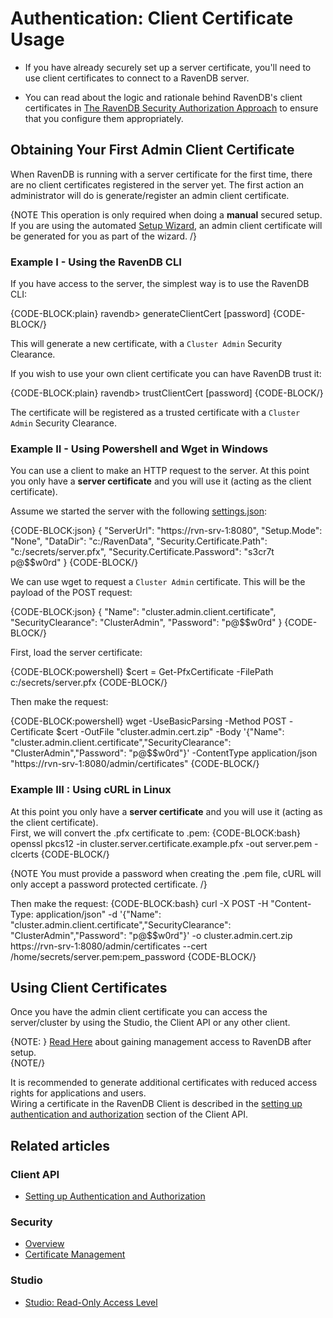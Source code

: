 # Authentication: Client Certificate Usage

* If you have already securely set up a server certificate, you'll need to use client certificates to connect to a RavenDB server.  

* You can read about the logic and rationale behind RavenDB's client certificates in [The RavenDB Security Authorization Approach](../../../server/security/authentication/certificate-management#the-ravendb-security-authorization-approach) to ensure that you configure them appropriately.  

## Obtaining Your First Admin Client Certificate

When RavenDB is running with a server certificate for the first time, there are no client certificates registered in the server yet. The first action an administrator will do is generate/register an admin client certificate.

{NOTE This operation is only required when doing a **manual** secured setup. If you are using the automated [Setup Wizard](../../../start/installation/setup-wizard), an admin client certificate will be generated for you as part of the wizard. /}

### Example I - Using the RavenDB CLI

If you have access to the server, the simplest way is to use the RavenDB CLI:

{CODE-BLOCK:plain}
ravendb> generateClientCert <name> <path-to-output-folder> [password]
{CODE-BLOCK/}

This will generate a new certificate, with a `Cluster Admin` Security Clearance.

If you wish to use your own client certificate you can have RavenDB trust it:

{CODE-BLOCK:plain}
ravendb> trustClientCert <name> <path-to-pfx> [password]
{CODE-BLOCK/}

The certificate will be registered as a trusted certificate with a `Cluster Admin` Security Clearance.

### Example II - Using Powershell and Wget in Windows 

You can use a client to make an HTTP request to the server. At this point you only have a **server certificate** and you will use it (acting as the client certificate).

Assume we started the server with the following [settings.json](../../configuration/configuration-options#json):

{CODE-BLOCK:json}
{
    "ServerUrl": "https://rvn-srv-1:8080",
    "Setup.Mode": "None",
    "DataDir": "c:/RavenData",
    "Security.Certificate.Path": "c:/secrets/server.pfx",
    "Security.Certificate.Password": "s3cr7t p@$$w0rd"
} 
{CODE-BLOCK/}

We can use wget to request a `Cluster Admin` certificate. This will be the payload of the POST request:

{CODE-BLOCK:json}
{
    "Name": "cluster.admin.client.certificate",
    "SecurityClearance": "ClusterAdmin",
    "Password": "p@$$w0rd"
} 
{CODE-BLOCK/}

First, load the server certificate:

{CODE-BLOCK:powershell}
$cert = Get-PfxCertificate -FilePath c:/secrets/server.pfx
{CODE-BLOCK/}

Then make the request:

{CODE-BLOCK:powershell}
wget -UseBasicParsing -Method POST -Certificate $cert -OutFile "cluster.admin.cert.zip" -Body '{"Name": "cluster.admin.client.certificate","SecurityClearance": "ClusterAdmin","Password": "p@$$w0rd"}' -ContentType application/json "https://rvn-srv-1:8080/admin/certificates"
{CODE-BLOCK/}

### Example III : Using cURL in Linux

At this point you only have a **server certificate** and you will use it (acting as the client certificate).  
First, we will convert the .pfx certificate to .pem:
{CODE-BLOCK:bash}
openssl pkcs12 -in cluster.server.certificate.example.pfx -out server.pem -clcerts
{CODE-BLOCK/}

{NOTE You must provide a password when creating the .pem file, cURL will only accept a password protected certificate. /}

Then make the request:
{CODE-BLOCK:bash}
curl -X POST -H "Content-Type: application/json" -d '{"Name": "cluster.admin.client.certificate","SecurityClearance": "ClusterAdmin","Password": "p@$$w0rd"}' -o cluster.admin.cert.zip https://rvn-srv-1:8080/admin/certificates --cert /home/secrets/server.pem:pem_password
{CODE-BLOCK/}

## Using Client Certificates

Once you have the admin client certificate you can access the server/cluster by using the Studio, 
the Client API or any other client. 

{NOTE: }
[Read Here](../../../studio/overview#accessing-studio-after-setup) 
about gaining management access to RavenDB after setup.  
{NOTE/}

It is recommended to generate additional certificates with reduced access rights for applications 
and users.  
Wiring a certificate in the RavenDB Client is described in the 
[setting up authentication and authorization](../../../client-api/setting-up-authentication-and-authorization) 
section of the Client API.

## Related articles

### Client API

- [Setting up Authentication and Authorization](../../../client-api/setting-up-authentication-and-authorization)

### Security

- [Overview](../../../server/security/overview)
- [Certificate Management](../../../server/security/authentication/certificate-management)

### Studio

- [Studio: Read-Only Access Level](../../../studio/server/certificates/read-only-access-level)
